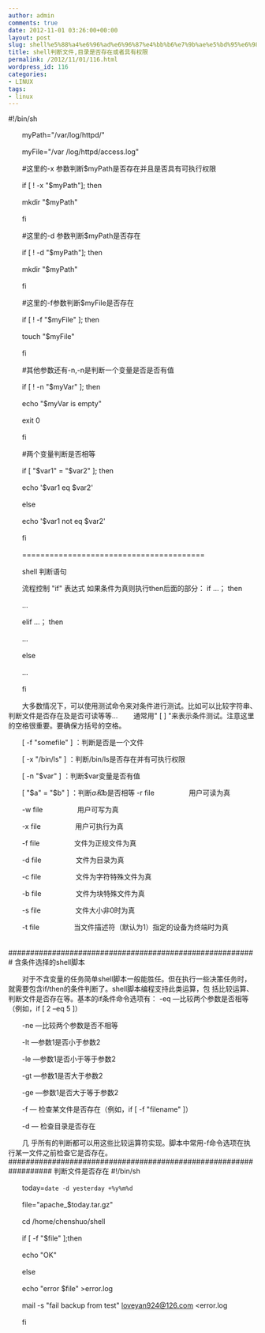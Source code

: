 ```yaml
---
author: admin
comments: true
date: 2012-11-01 03:26:00+00:00
layout: post
slug: shell%e5%88%a4%e6%96%ad%e6%96%87%e4%bb%b6%e7%9b%ae%e5%bd%95%e6%98%af%e5%90%a6%e5%ad%98%e5%9c%a8%e6%88%96%e8%80%85%e5%85%b7%e6%9c%89%e6%9d%83%e9%99%90
title: shell判断文件,目录是否存在或者具有权限
permalink: /2012/11/01/116.html
wordpress_id: 116
categories:
- LINUX
tags:
- linux
---
```



#!/bin/sh  

　　myPath="/var/log/httpd/"  

　　myFile="/var /log/httpd/access.log"  

　　#这里的-x 参数判断$myPath是否存在并且是否具有可执行权限  

　　if [ ! -x "$myPath"]; then  

　　mkdir "$myPath"  

　　fi  

　　#这里的-d 参数判断$myPath是否存在  

　　if [ ! -d "$myPath"]; then  

　　mkdir "$myPath"  

　　fi  

　　#这里的-f参数判断$myFile是否存在  

　　if [ ! -f "$myFile" ]; then  

　　touch "$myFile"  

　　fi  

　　#其他参数还有-n,-n是判断一个变量是否是否有值  

　　if [ ! -n "$myVar" ]; then  

　　echo "$myVar is empty"  

　　exit 0  

　　fi  

　　#两个变量判断是否相等  

　　if [ "$var1" = "$var2" ]; then  

　　echo '$var1 eq $var2'  

　　else  

　　echo '$var1 not eq $var2'  

　　fi  

　　========================================  

　　shell 判断语句  

　　流程控制 "if" 表达式 如果条件为真则执行then后面的部分： if …； then  

　　…  

　　elif …； then  

　　…  

　　else  

　　…  

　　fi  

　　大多数情况下，可以使用测试命令来对条件进行测试。比如可以比较字符串、判断文件是否存在及是否可读等等… 　　通常用" [ ] "来表示条件测试。注意这里的空格很重要。要确保方括号的空格。  

　　[ -f "somefile" ] ：判断是否是一个文件  

　　[ -x "/bin/ls" ] ：判断/bin/ls是否存在并有可执行权限  

　　[ -n "$var" ] ：判断$var变量是否有值  

　　[ "$a" = "$b" ] ：判断$a和$b是否相等 -r file　　　　　用户可读为真  

　　-w file　　　　　用户可写为真  

　　-x file　　　　　用户可执行为真  

　　-f file　　　　　文件为正规文件为真  

　　-d file　　　　　文件为目录为真  

　　-c file　　　　　文件为字符特殊文件为真  

　　-b file　　　　　文件为块特殊文件为真  

　　-s file　　　　　文件大小非0时为真  

　　-t file　　　　　当文件描述符（默认为1）指定的设备为终端时为真  

　　######################################################### 含条件选择的shell脚本  

　　对于不含变量的任务简单shell脚本一般能胜任。但在执行一些决策任务时，就需要包含if/then的条件判断了。shell脚本编程支持此类运算，包 括比较运算、判断文件是否存在等。基本的if条件命令选项有：
 -eq —比较两个参数是否相等（例如，if [ 2 –eq 5 ]）  

　　-ne —比较两个参数是否不相等  

　　-lt —参数1是否小于参数2  

　　-le —参数1是否小于等于参数2  

　　-gt —参数1是否大于参数2  

　　-ge —参数1是否大于等于参数2  

　　-f — 检查某文件是否存在（例如，if [ -f "filename" ]）  

　　-d — 检查目录是否存在  

　　几 乎所有的判断都可以用这些比较运算符实现。脚本中常用-f命令选项在执行某一文件之前检查它是否存在。 ##################################################################
 判断文件是否存在 #!/bin/sh  

　　today=`date -d yesterday +%y%m%d`  

　　file="apache_$today.tar.gz"  

　　cd /home/chenshuo/shell  

　　if [ -f "$file" ];then  

　　echo "OK"  

　　else  

　　echo "error $file" >error.log  

　　mail -s "fail backup from test" [loveyan924@126.com](mailto:loveyan924@126.com) <error.log  

　　fi

